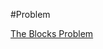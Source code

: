 #Problem

[The Blocks Problem](https://uva.onlinejudge.org/index.php?option=com_onlinejudge&Itemid=8&category=3&page=show_problem&problem=37)


